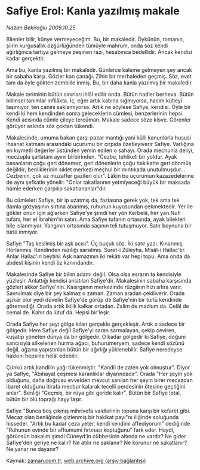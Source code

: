 # Safiye Erol: Kanla yazılmış makale

*Nazan Bekiroğlu 2009.10.25*

<tr><td class="metin" colspan="2" style="padding-top: 20px; padding-left: 5px; ">Bilenler bilir, künye vermeyeceğim. Bu, bir makaledir. Öykünün, romanın, şiirin kurgusallık özgürlüğünden tümüyle mahrum, onda söz kendi ağırlığınca tartıya gelmeye peşinen razı, hesabınca bedellidir. Ancak kendisi kadar gerçektir.</td></tr><tr><td class="metin" colspan="2" style="padding-top: 20px; padding-left: 5px; "><p>Ama bu, kanla yazılmış bir makaledir. Günlerce kaleme gelmeyen şey ancak bir sabaha karşı. Gözler kan çanağı. Zihin bir merhaleden geçmiş. Söz, evet tam da öyle gökten zembille inmiş. Bu, bir daha kanla yazılmış bir makaledir.
<p>Makale teriminin bütün sınırları ihlâl edilir onda. Bütün hadler berheva. Bütün bilimsel tanımlar infilâkta. İç, eğer artık kabına sığmıyorsa, hacim kütleyi taşımıyor, ten canını saklamıyorsa. Artık ne söylese Safiye, kendisi. Öyle bir kendi ki hem kendinden sonra geleceklerin cümlesi, benzerlerinin hepsi. Kendi acısında cümle çileye tercüman. Makale sadece söze kisve. Görenler görüyor aslında söz çoktan tükendi.
<p>Makalesinde, umuma bakan çarşı pazar mantığı yani külli kanunlarla hususi ihsanat katmanı arasındaki uçurumu bir çırpıda özetleyiverir Safiye. Varlığına en kıymetli değerler üstünden yemin edilen o sahayı. Orada mecnunla deliyi, meczupla şarlatanı ayırır birbirinden. "Cezbe, tehlikeli bir yoldur. Ayak basanların çoğu geri dönemez, geri dönenlerin çoğu hakikatte geri dönmüş değildir; benliklerinin sıklet merkezi meçhul bir mıntıkada unutulmuşdur... Cezbenin, çok az muzaffer gazileri olur". Lâkin bu uçurumun kazazedelerine de aynı şefkatle yönelir: "Onlar takatlarının yetmiyeceği büyük bir maksada hamle ederken çarpılıp sakatlananlar"dır.
<p>Bu cümleleri Safiye, bir ip uzatmış da, fazlasına gerek yok, tek ama tek damla gözyaşının sırtına abanmış, ruhunun kuyusundan çekmektedir. Yer ile gökler onun için ağlarken Safiye'ye şimdi her yön Kerbelâ, her yan Nuh tufanı, her el İbrahim'in satırı. Ama Safiye tufanın ortasında, ayak bilekleri bile ıslanmıyor. Yangının ortasında saçının teli tutuşmuyor. Satır boynuna bir türlü inmiyor.
<p>Safiye "Taş kesilmiş bir aşk acısı". Üç buçuk söz. İki satır yazı. Kınanmış. Horlanmış. Kendinden razılığı sarsılmış. Suret-i Züleyha. Misâl-i Hallac'tır. Anlar Hallac'ın beytini: Aşk namazının iki rekâtı var hepi topu. Ama onda da abdest kişinin kendi öz kanındandır.
<p>Makalesinde Safiye bir bilim adamı değil. Olsa olsa esrarın ta kendisiyle yüzleşir. Anlattığı kendisi anlatılan Safiye'dir. Makalesinin sabaha karşısında gözleri akkor Safiye'nin. Kasırganın merkezinde rüzgârın hızı sıfıra varır. Savrulmak diye bir şey kalmaz o zaman. Zaman aradan çekiliverir. Orada aşikâr olur yedi düvelin Safiye'de görüp de Safiye'nin bir türlü kendinde göremediği. Orada artık ikilik kalkar ortadan. Zalim de mazlum da. Celâl de cemal de. Kahır da lütuf da. Hepsi bir'leşir.
<p>Orada Safiye her şeyi gölge kılan gerçekle gerçekleşir. Artık o sadece bir gölgedir. Hem Safiye değil Safiye'yi saran sarmalayan, çekip çeviren, kuşatıp yöneten dünya da bir gölgedir. O kadar gölgedir ki Safiye, doğum sancısıyla silkelenen hurma ağacı, buhurumeryem, sadece kendi sözünü değil, ağzına yapıştırılan bütün bir ağırlığı yüklenebilir. Safiye neredeyse hakkını hepsine helâl edebilir.
<p>Çünkü artık kandilin yağı tükenmiştir. "Kandil de zaten yok olmuştur". Diyor ya Safiye, "Âbıhayat çeşmesi karanlıklar diyarındadır". Orada "Her şeyin yok olduğunu, daha doğrusu evvelden mevcut sanılan her şeyin birer mecazdan ibaret olduğunu itirafa mecbur kalarak tecelli perdesinin ötesine geçtiğini anlar". Benliği "Geçmiş, bir rüya gibi geride kalır". Bütün bir Safiye iptal, bütün bir ölü toprağı hayy'laşır.
<p>Safiye "Bunca boş çıkmış mihrivefa vaidlerinin topuna karşı bir kefaret gibi. Mecaz olan benliğinde gizlenmiş bir hakikat payı"nı iliğinde soluğunda hisseder. "Artık bu kadar ceza yeter, kendi kendimi affediyorum" dediğinde "Ruhunun evinde bir affıumumi fırtınası koptuğunu" fark eder. Haydi, görünsün bakalım şimdi Cüneyd'in cübbesinin altında ne vardır? Ne gider Safiye'den geriye ne kalır? Ne atılır ne saklanır? Ne korunur ne sakatlanır? Ne yanar ne dayanır? <br/></p></p></p></p></p></p></p></p></p></td></tr>

Kaynak: [zaman.com.tr](http://zaman.com.tr/yazar.do?yazino=907403), [web.archive.org (arşiv bağlantısı)](http://web.archive.org/web/20100110013915/http://www.zaman.com.tr:80/yazar.do?yazino=907403)
